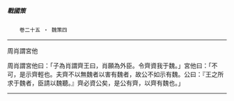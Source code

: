 

##### 戰國策
　　`卷二十五 ‧ 魏策四`

* * *

周肖謂宮他

周肖謂宮他曰：「子為肖謂齊王曰，肖願為外臣。令齊資我于魏。」宮他曰：「不可，是示齊輕也。夫齊不以無魏者以害有魏者，故公不如示有魏。公曰：『王之所求于魏者，臣請以魏聽。』齊必資公矣，是公有齊，以齊有魏也。」

* * *

